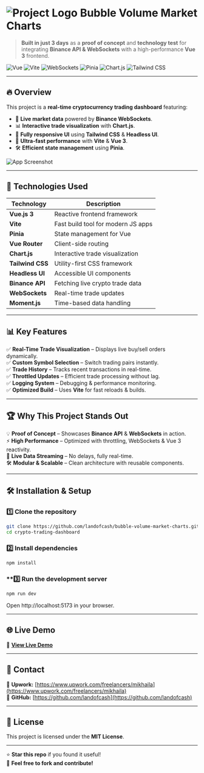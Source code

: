 # ![Project Logo](https://raw.githubusercontent.com/yourusername/repository/main/assets/logo.svg) Bubble Volume Market Charts

> **Built in just 3 days** as a **proof of concept** and **technology test** for integrating **Binance API & WebSockets** with a high-performance **Vue 3** frontend.

![Vue](https://img.shields.io/badge/Vue.js-3.x-4FC08D?logo=vue.js&logoColor=white)
![Vite](https://img.shields.io/badge/Vite-4.x-blueviolet?logo=vite&logoColor=white)
![WebSockets](https://img.shields.io/badge/WebSockets-RealTime-blue?logo=javascript&logoColor=white)
![Pinia](https://img.shields.io/badge/Pinia-State%20Management-yellow?logo=vue.js)
![Chart.js](https://img.shields.io/badge/Chart.js-Data%20Visualization-orange?logo=chart.js)
![Tailwind CSS](https://img.shields.io/badge/TailwindCSS-Utility--first-blue?logo=tailwindcss)

---

## 🔥 Overview

This project is a **real-time cryptocurrency trading dashboard** featuring:
- 📡 **Live market data** powered by **Binance WebSockets**.
- 📊 **Interactive trade visualization** with **Chart.js**.
- 🎨 **Fully responsive UI** using **Tailwind CSS** & **Headless UI**.
- 🚀 **Ultra-fast performance** with **Vite** & **Vue 3**.
- 🛠️ **Efficient state management** using **Pinia**.

![App Screenshot](https://via.placeholder.com/800x400?text=Project+Screenshot)

---

## 🔧 Technologies Used

| Technology       | Description                        |
|------------------|------------------------------------|
| **Vue.js 3**     | Reactive frontend framework        |
| **Vite**         | Fast build tool for modern JS apps |
| **Pinia**        | State management for Vue           |
| **Vue Router**   | Client-side routing                |
| **Chart.js**     | Interactive trade visualization    |
| **Tailwind CSS** | Utility-first CSS framework        |
| **Headless UI**  | Accessible UI components           |
| **Binance API**  | Fetching live crypto trade data    |
| **WebSockets**   | Real-time trade updates            |
| **Moment.js**    | Time-based data handling           |

---

## 📊 Key Features

✅ **Real-Time Trade Visualization** – Displays live buy/sell orders dynamically.  
✅ **Custom Symbol Selection** – Switch trading pairs instantly.  
✅ **Trade History** – Tracks recent transactions in real-time.  
✅ **Throttled Updates** – Efficient trade processing without lag.  
✅ **Logging System** – Debugging & performance monitoring.  
✅ **Optimized Build** – Uses **Vite** for fast reloads & builds.

---

## 🏆 Why This Project Stands Out

💡 **Proof of Concept** – Showcases **Binance API** & **WebSockets** in action.  
⚡ **High Performance** – Optimized with throttling, WebSockets & Vue 3 reactivity.  
📡 **Live Data Streaming** – No delays, fully real-time.  
🛠️ **Modular & Scalable** – Clean architecture with reusable components.

---

## 🛠️ Installation & Setup

### **1️⃣ Clone the repository**
```sh
git clone https://github.com/landofcash/bubble-volume-market-charts.git
cd crypto-trading-dashboard
```
### **2️⃣ Install dependencies**
```sh
npm install
```
### **3️⃣ Run the development server
```sh
npm run dev
```
Open http://localhost:5173 in your browser.

---

## 🌐 Live Demo
🚀 **[View Live Demo](https://your-demo-link.com)**

---

## 📩 Contact
💼 **Upwork:** [https://www.upwork.com/freelancers/mikhaila](https://www.upwork.com/freelancers/mikhaila)  
🔗 **GitHub:** [https://github.com/landofcash](https://github.com/landofcash)

---

## 📝 License
This project is licensed under the **MIT License**.

---

⭐ **Star this repo** if you found it useful!  
🚀 **Feel free to fork and contribute!**

